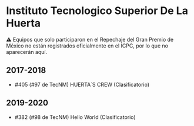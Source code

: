 # Instituto Tecnologico Superior De La Huerta

:warning: Equipos que solo participaron en el Repechaje del Gran Premio de México no están registrados oficialmente en el ICPC, por lo que no aparecerán aquí.

## 2017-2018

- #405 (#97 de TecNM) HUERTA´S CREW (Clasificatorio)

## 2019-2020

- #382 (#98 de TecNM) Hello World (Clasificatorio)


